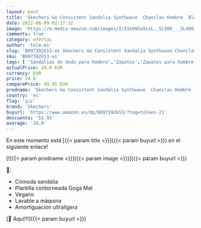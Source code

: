```yaml
---
layout: post
title: 'Skechers Go Consistent Sandalia Synthwave  Chanclas Hombre  Black  41 EU'
date: 2022-06-09 02:37:32
image: 'https://m.media-amazon.com/images/I/31kbN3a9isL._SL500_._SL400_.jpg'
comments: true
category: ofertas
author: 'tole.es'
slug: 'B097392GS3-es Skechers Go Consistent Sandalia Synthwave Chanclas Hombre...'
sku: 'B097392GS3-es'
tags: [ 'Sandalias de dedo para hombre','Zapatos','Zapatos para hombre','Zapatos y complementos','chanclas','sandalia','skechers','🇪🇸', ]
actualPrice: 24.0 EUR
currency: EUR
price: 24.0
comparePrice: 49.95 EUR
prodname: 'Skechers Go Consistent Sandalia Synthwave  Chanclas Hombre  Black  41 EU'
country: 'es'
flag: '🇪🇸'
brand: 'Skechers'
buyurl: 'https://www.amazon.es/dp/B097392GS3/?tag=tolees-21'
descuento: '51.95'
average: '24.0'
---
```


En este momento está [{{< param title >}}]({{< param buyurl >}}) en el siguiente enlace!

[![{{< param prodname >}}]({{< param image >}})]({{< param buyurl >}})

🔎:

- Cómoda sandalia
- Plantilla contorneada Goga Mat
- Vegano
- Lavable a máquina
- Amortiguación ultraligera

[🛒 Aquí!!!]({{< param buyurl >}})
